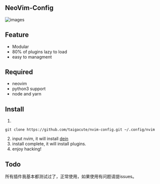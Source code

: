 ## NeoVim-Config 

![images](https://github.com/Marlboro-go/Neovim-for-go/blob/master/screenshot/1.jpg)


## Feature

* Modular
* 80% of plugins lazy to load
* easy to managment

## Required
* neovim
* python3 support
* node and yarn


## Install
1.
```
git clone https://github.com/taigacute/nvim-config.git ~/.config/nvim
```
2. input nvim, it will install [dein](https://github.com/Shougo/dein.nvim)
3. install complete, it will install plugins.
4. enjoy hacking!
## Todo
所有插件我基本都测试过了，正常使用，如果使用有问题请提issues。



